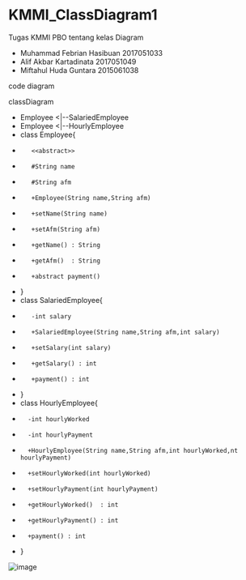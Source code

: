 # KMMI_ClassDiagram1
Tugas KMMI PBO tentang kelas Diagram
- Muhammad Febrian Hasibuan 2017051033
- Alif Akbar Kartadinata 2017051049
- Miftahul Huda Guntara 2015061038

code diagram

classDiagram
-    Employee <|--SalariedEmployee
-    Employee <|--HourlyEmployee
-    class Employee{
-        <<abstract>>
-        #String name
-        #String afm
-        +Employee(String name,String afm)
-        +setName(String name) 
-        +setAfm(String afm)   
-        +getName() : String
-        +getAfm()  : String
-        +abstract payment()
-    }
-    class SalariedEmployee{
-        -int salary
-        +SalariedEmployee(String name,String afm,int salary)
-        +setSalary(int salary)
-        +getSalary() : int 
-        +payment() : int
-    }
-  class HourlyEmployee{
-       -int hourlyWorked
-       -int hourlyPayment
-       +HourlyEmployee(String name,String afm,int hourlyWorked,nt hourlyPayment)
-       +setHourlyWorked(int hourlyWorked)
-       +setHourlyPayment(int hourlyPayment)
-       +getHourlyWorked()  : int
-       +getHourlyPayment() : int
-       +payment() : int
-   }
  
![image](https://user-images.githubusercontent.com/83405871/133996043-37c76bbd-fdb6-4106-9608-d5b2915bdf69.png)
